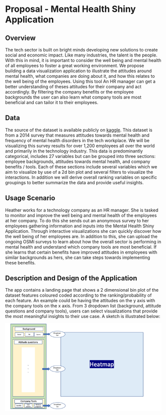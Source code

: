 # Proposal - Mental Health Shiny Application

## Overview
The tech sector is built on bright minds developing new solutions to create social and economic impact. Like many industries, the talent is the people. With this in mind, it is important to consider the well being and mental health of all employees to foster a great working environment.  We propose building a data visualization application to illustrate the attitudes around mental health, what companies are doing about it, and how this relates to the well being of the employees. Using this tool An HR manager can get a better understanding of theses attitudes for their company and act accordingly. By filtering the company benefits or the employee backgrounds the user can also learn what company tools are most beneficial and can tailor it to their employees.

## Data
The source of the dataset is available publicly on [kaggle](https://www.kaggle.com/osmi/mental-health-in-tech-survey). This dataset is from a 2014 survey that measures attitudes towards mental health and frequency of mental health disorders in the tech workplace. 
We will be visualizing this survey results for over 1,200 employees all over the world and primarily in the technology industry. This data is predominantly categorical, includes 27 variables but can be grouped into three sections: employee backgrounds, attitudes towards mental health, and company benefits / tools. Each of these sections include several variables which we aim to visualize by use of a 2d bin plot and several filters to visualize the interactions. In addition we will derive overall ranking variables on specific groupings to better summarize the data and provide useful insights.

## Usage Scenario
Heather works for a technology company as an HR manager. She is tasked to monitor and improve the well being and mental health of the employees at her company. To do this she sends out an anonymous survey to her employees gathering information and inputs into the Mental Health Shiny Application. Through interactive visualizations she can quickly discover how the well being of her employees are. In addition to this, she can upload the ongoing OSMI surveys to learn about how the overall sector is performing in mental health and understand which company tools are most beneficial. If she learns that certain benefits have improved attitudes in employees with similar backgrounds as hers, she can take steps towards implementing these benefits.

## Description and Design of the Application
The app contains a landing page that shows a 2 dimensional bin plot of the dataset features coloured coded according to the ranking/probability of each feature. An example could be having the attitudes on the y axis with the company tools on the x axis. From 3 dropdown list (background, attitude questions and company tools), users can select visualizations that provide the most meaningful insights to their use case. A sketch is illustrated below:

![](proposal_app_sketch.png)
